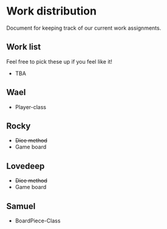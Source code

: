 # Work distribution
Document for keeping track of our current work assignments.

## Work list
Feel free to pick these up if you feel like it!
* TBA

## Wael
* Player-class

## Rocky
* ~~Dice method~~
* Game board

## Lovedeep
* ~~Dice method~~
* Game board

## Samuel
* BoardPiece-Class


